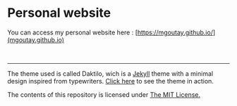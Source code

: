 # Personal website
You can access my personal website here : [https://mgoutay.github.io/](mgoutay.github.io)

&nbsp;
&nbsp;
&nbsp;
&nbsp;
&nbsp;
__________

The theme used is called Daktilo, wich is a [Jekyll](jekyllrb.com) theme with a minimal design inspired from typewriters. [Click here](http://daktilo.github.io/) to see the theme in action.

The contents of this repository is licensed under [The MIT License.](https://opensource.org/licenses/MIT)
